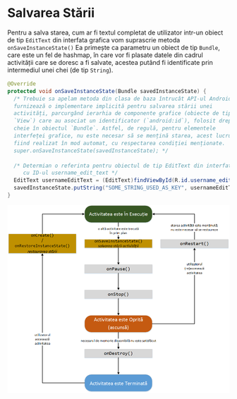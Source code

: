 # Salvarea Stării

Pentru a salva starea, cum ar fi textul completat de utilizator intr-un
obiect de tip `EditText` din interfata grafica vom suprascrie metoda `onSaveInstanceState()` 
Ea primește ca parametru un obiect de tip `Bundle`, care este un fel de hashmap, în care vor
fi plasate datele din cadrul activității care se doresc a fi salvate,
acestea putând fi identificate prin intermediul unei chei (de tip
`String`).

``` java
@Override
protected void onSaveInstanceState(Bundle savedInstanceState) {
  /* Trebuie sa apelam metoda din clasa de baza întrucât API-ul Android
  furnizează o implementare implicită pentru salvarea stării unei
  activități, parcurgând ierarhia de componente grafice (obiecte de tip
  `View`) care au asociat un identificator (`android:id`), folosit drept
  cheie în obiectul `Bundle`. Astfel, de regulă, pentru elementele
  interfeței grafice, nu este necesar să se mențină starea, acest lucru
  fiind realizat în mod automat, cu respectarea condiției menționate. 
  super.onSaveInstanceState(savedInstanceState); */

  /* Determian o referinta pentru obiectul de tip EditText din interfata grafica
     cu ID-ul username_edit_text */
  EditText usernameEditText = (EditText)findViewById(R.id.username_edit_text);
  savedInstanceState.putString("SOME_STRING_USED_AS_KEY", usernameEditText.getText().toString());
}
```

![](images/gestiune_stare_activitati.png)

